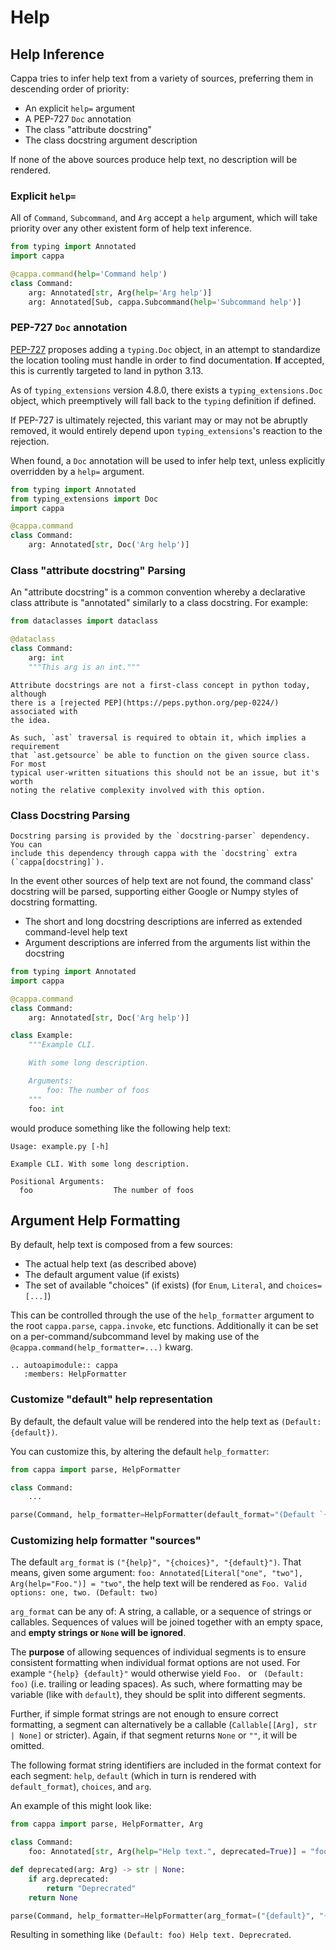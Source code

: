 # Help

## Help Inference

Cappa tries to infer help text from a variety of sources, preferring them in
descending order of priority:

- An explicit `help=` argument
- A PEP-727 `Doc` annotation
- The class "attribute docstring"
- The class docstring argument description

If none of the above sources produce help text, no description will be rendered.

### Explicit `help=`

All of `Command`, `Subcommand`, and `Arg` accept a `help` argument, which will
take priority over any other existent form of help text inference.

```python
from typing import Annotated
import cappa

@cappa.command(help='Command help')
class Command:
    arg: Annotated[str, Arg(help='Arg help')]
    arg: Annotated[Sub, cappa.Subcommand(help='Subcommand help')]
```

### PEP-727 `Doc` annotation

[PEP-727](https://peps.python.org/pep-0727/) proposes adding a `typing.Doc`
object, in an attempt to standardize the location tooling must handle in order
to find documentation. **If** accepted, this is currently targeted to land in
python 3.13.

As of `typing_extensions` version 4.8.0, there exists a `typing_extensions.Doc`
object, which preemptively will fall back to the `typing` definition if defined.

If PEP-727 is ultimately rejected, this variant may or may not be abruptly
removed, it would entirely depend upon `typing_extensions`'s reaction to the
rejection.

When found, a `Doc` annotation will be used to infer help text, unless
explicitly overridden by a `help=` argument.

```python
from typing import Annotated
from typing_extensions import Doc
import cappa

@cappa.command
class Command:
    arg: Annotated[str, Doc('Arg help')]
```

### Class "attribute docstring" Parsing

An "attribute docstring" is a common convention whereby a declarative class attribute
is "annotated" similarly to a class docstring. For example:

```python
from dataclasses import dataclass

@dataclass
class Command:
    arg: int
    """This arg is an int."""
```

```{note}
Attribute docstrings are not a first-class concept in python today, although
there is a [rejected PEP](https://peps.python.org/pep-0224/) associated with
the idea.

As such, `ast` traversal is required to obtain it, which implies a requirement
that `ast.getsource` be able to function on the given source class. For most
typical user-written situations this should not be an issue, but it's worth
noting the relative complexity involved with this option.
```

### Class Docstring Parsing

```{note}
Docstring parsing is provided by the `docstring-parser` dependency. You can
include this dependency through cappa with the `docstring` extra (`cappa[docstring]`).
```

In the event other sources of help text are not found, the command class'
docstring will be parsed, supporting either Google or Numpy styles of docstring
formatting.

- The short and long docstring descriptions are inferred as extended
  command-level help text
- Argument descriptions are inferred from the arguments list within the
  docstring

```python
from typing import Annotated
import cappa

@cappa.command
class Command:
    arg: Annotated[str, Doc('Arg help')]
```

```python
class Example:
    """Example CLI.

    With some long description.

    Arguments:
        foo: The number of foos
    """
    foo: int
```

would produce something like the following help text:

```
Usage: example.py [-h]

Example CLI. With some long description.

Positional Arguments:
  foo                  The number of foos
```

## Argument Help Formatting

By default, help text is composed from a few sources:

* The actual help text (as described above)
* The default argument value (if exists)
* The set of available "choices" (if exists) (for `Enum`, `Literal`, and `choices=[...]`)

This can be controlled through the use of the `help_formatter` argument to the root
`cappa.parse`, `cappa.invoke`, etc functions. Additionally it can be set on a
per-command/subcommand level by making use of the `@cappa.command(help_formatter=...)`
kwarg.

```{eval-rst}
.. autoapimodule:: cappa
   :members: HelpFormatter
```

### Customize "default" help representation
By default, the default value will be rendered into the help text as `(Default: {default})`.

You can customize this, by altering the default `help_formatter`:

```python
from cappa import parse, HelpFormatter

class Command:
    ...

parse(Command, help_formatter=HelpFormatter(default_format="(Default `{default}`)"))
```

### Customizing help formatter "sources"
The default `arg_format` is `("{help}", "{choices}", "{default}")`. That means, given
some argument: `foo: Annotated[Literal["one", "two"], Arg(help="Foo.")] = "two"`, the
help text will be rendered as `Foo. Valid options: one, two. (Default: two)`

`arg_format` can be any of: A string, a callable, or a sequence of strings or callables. 
Sequences of values will be joined together with an empty space, and **empty strings or `None`
will be ignored**.

The **purpose** of allowing sequences of individual segments is to ensure consistent
formatting when individual format options are not used. For example `"{help} {default}"`
would otherwise yield `Foo. ` or ` (Default: foo)` (i.e. trailing or leading spaces).
As such, where formatting may be variable (like with `default`), they should be split
into different segments.

Further, if simple format strings are not enough to ensure correct formatting, a segment
can alternatively be a callable (`Callable[[Arg], str | None]` or stricter). Again, if that
segment returns `None` or `""`, it will be omitted.

The following format string identifiers are included in the format context for each
segment: `help`, `default` (which in turn is rendered with `default_format`), `choices`, and `arg`.

An example of this might look like:

```python
from cappa import parse, HelpFormatter, Arg

class Command:
    foo: Annotated[str, Arg(help="Help text.", deprecated=True)] = "foo"

def deprecated(arg: Arg) -> str | None:
    if arg.deprecated:
        return "Deprecrated"
    return None

parse(Command, help_formatter=HelpFormatter(arg_format=("{default}", "{help}", deprecated))
```

Resulting in something like `(Default: foo) Help text. Deprecrated`.
